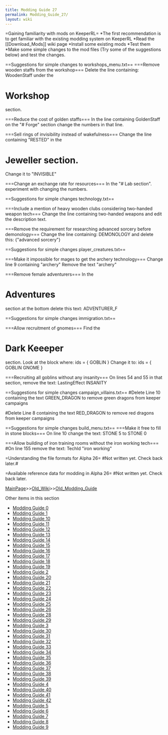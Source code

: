 ```yaml
---
title: Modding Guide 27
permalink: Modding_Guide_27/
layout: wiki
---
```

=Gaining familiarity with mods on KeeperRL=
*The first recommendation is to get familiar with the existing modding system on KeeperRL
*Read the [[Download_Mods]] wiki page
*Install some existing mods
*Test them
*Make some simple changes to the mod files (Try some of the suggestions below) and test the changes.

==Suggestions for simple changes to workshops_menu.txt==
===Remove wooden staffs from the workshop===
Delete the line containing:
 WoodenStaff
under the 
 # Workshop
section.

===Reduce the cost of golden staffs===
In the line containing
 GoldenStaff
on the
 &quot;# Forge&quot;
section change the numbers in that line.


===Sell rings of invisibility instead of wakefulness===
Change the line containing
 &quot;RESTED&quot;
in the
 # Jeweller section.
Change it to
 &quot;INVISIBLE&quot;

===Change an exchange rate for resources===
In the
 &quot;# Lab section&quot;.
experiment with changing the numbers.

==Suggestions for simple changes technology.txt==

===Include a mention of heavy wooden clubs considering two-handed weapon tech===
Change the line containing
 two-handed weapons
and edit the description text.

===Remove the requirement for researching advanced sorcery before demonology===
Change the line containing:
 DEMONOLOGY
and delete this:
 {&quot;advanced sorcery&quot;}

==Suggestions for simple changes player_creatures.txt==

===Make it impossible for mages to get the archery technology===
Change line 9 containing
 &quot;archery&quot;
Remove the text
 &quot;archery&quot;


===Remove female adventurers===
In the
 # Adventures
section at the bottom delete this text:
 ADVENTURER_F

==Suggestions for simple changes immigration.txt==

===Allow recruitment of gnomes===
Find the
 # Dark Keeeper
section. Look at the block where:
 ids = { GOBLIN }
Change it to:
 ids = { GOBLIN GNOME }


===Recruiting all goblins without any insanity===
On lines 54 and 55 in that section, remove the text:
 LastingEffect INSANITY

==Suggestions for simple changes campaign_villains.txt==
#Delete Line 10 containing the text
 GREEN_DRAGON
to remove green dragons from keeper campaigns


#Delete Line 8 containing the text
 RED_DRAGON
to remove red dragons from keeper campaigns

==Suggestions for simple changes build_menu.txt==
===Make it free to fill in stone blocks===
On line 10 change the text:
 STONE 5
to
 STONE 0

===Allow building of iron training rooms without the iron working tech===
#On line 155 remove the text:
 TechId &quot;iron working&quot;

=Understanding the file formats for Alpha 26=
#Not written yet. Check back later.#

=Available reference data for modding in Alpha 26=
#Not written yet. Check back later.

[MainPage](/keeperrl_wiki/ "wikilink")>>[Old_Wiki](/keeperrl_wiki/Old_Wiki "wikilink")>>[Old_Modding_Guide](/keeperrl_wiki/Old_Modding_Guide "wikilink")

Other items in this section
-    [Modding Guide 0](/keeperrl_wiki/Modding_Guide_0 "wikilink")
-    [Modding Guide 1](/keeperrl_wiki/Modding_Guide_1 "wikilink")
-    [Modding Guide 10](/keeperrl_wiki/Modding_Guide_10 "wikilink")
-    [Modding Guide 11](/keeperrl_wiki/Modding_Guide_11 "wikilink")
-    [Modding Guide 12](/keeperrl_wiki/Modding_Guide_12 "wikilink")
-    [Modding Guide 13](/keeperrl_wiki/Modding_Guide_13 "wikilink")
-    [Modding Guide 14](/keeperrl_wiki/Modding_Guide_14 "wikilink")
-    [Modding Guide 15](/keeperrl_wiki/Modding_Guide_15 "wikilink")
-    [Modding Guide 16](/keeperrl_wiki/Modding_Guide_16 "wikilink")
-    [Modding Guide 17](/keeperrl_wiki/Modding_Guide_17 "wikilink")
-    [Modding Guide 18](/keeperrl_wiki/Modding_Guide_18 "wikilink")
-    [Modding Guide 19](/keeperrl_wiki/Modding_Guide_19 "wikilink")
-    [Modding Guide 2](/keeperrl_wiki/Modding_Guide_2 "wikilink")
-    [Modding Guide 20](/keeperrl_wiki/Modding_Guide_20 "wikilink")
-    [Modding Guide 21](/keeperrl_wiki/Modding_Guide_21 "wikilink")
-    [Modding Guide 22](/keeperrl_wiki/Modding_Guide_22 "wikilink")
-    [Modding Guide 23](/keeperrl_wiki/Modding_Guide_23 "wikilink")
-    [Modding Guide 24](/keeperrl_wiki/Modding_Guide_24 "wikilink")
-    [Modding Guide 25](/keeperrl_wiki/Modding_Guide_25 "wikilink")
-    [Modding Guide 26](/keeperrl_wiki/Modding_Guide_26 "wikilink")
-    [Modding Guide 28](/keeperrl_wiki/Modding_Guide_28 "wikilink")
-    [Modding Guide 29](/keeperrl_wiki/Modding_Guide_29 "wikilink")
-    [Modding Guide 3](/keeperrl_wiki/Modding_Guide_3 "wikilink")
-    [Modding Guide 30](/keeperrl_wiki/Modding_Guide_30 "wikilink")
-    [Modding Guide 31](/keeperrl_wiki/Modding_Guide_31 "wikilink")
-    [Modding Guide 32](/keeperrl_wiki/Modding_Guide_32 "wikilink")
-    [Modding Guide 33](/keeperrl_wiki/Modding_Guide_33 "wikilink")
-    [Modding Guide 34](/keeperrl_wiki/Modding_Guide_34 "wikilink")
-    [Modding Guide 35](/keeperrl_wiki/Modding_Guide_35 "wikilink")
-    [Modding Guide 36](/keeperrl_wiki/Modding_Guide_36 "wikilink")
-    [Modding Guide 37](/keeperrl_wiki/Modding_Guide_37 "wikilink")
-    [Modding Guide 38](/keeperrl_wiki/Modding_Guide_38 "wikilink")
-    [Modding Guide 39](/keeperrl_wiki/Modding_Guide_39 "wikilink")
-    [Modding Guide 4](/keeperrl_wiki/Modding_Guide_4 "wikilink")
-    [Modding Guide 40](/keeperrl_wiki/Modding_Guide_40 "wikilink")
-    [Modding Guide 41](/keeperrl_wiki/Modding_Guide_41 "wikilink")
-    [Modding Guide 42](/keeperrl_wiki/Modding_Guide_42 "wikilink")
-    [Modding Guide 5](/keeperrl_wiki/Modding_Guide_5 "wikilink")
-    [Modding Guide 6](/keeperrl_wiki/Modding_Guide_6 "wikilink")
-    [Modding Guide 7](/keeperrl_wiki/Modding_Guide_7 "wikilink")
-    [Modding Guide 8](/keeperrl_wiki/Modding_Guide_8 "wikilink")
-    [Modding Guide 9](/keeperrl_wiki/Modding_Guide_9 "wikilink")
